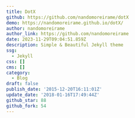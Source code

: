 ```yaml
---
title: DotX
github: https://github.com/nandomoreirame/dotX
demo: https://nandomoreirame.github.io/dotX/
author: nandomoreirame
author_link: https://github.com/nandomoreirame
date: 2023-11-29T09:04:51.859Z
description: Simple & Beautiful Jekyll theme
ssg:
  - Jekyll
css: []
cms: []
category:
  - Blog
draft: false
publish_date: '2015-12-20T16:11:01Z'
update_date: '2018-01-16T17:49:44Z'
github_star: 88
github_fork: 54
---
```

